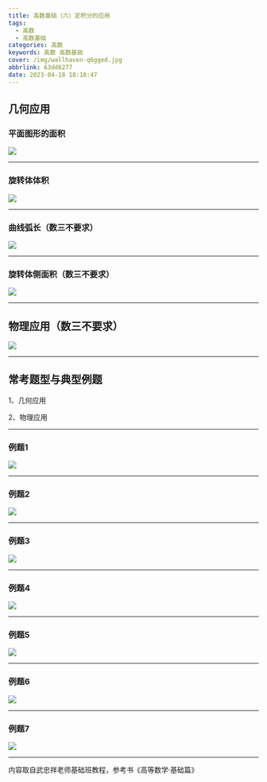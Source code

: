 ```yaml
---
title: 高数基础（六）定积分的应用
tags:
  - 高数
  - 高数基础
categories: 高数
keywords: 高数 高数基础
cover: /img/wallhaven-q6gged.jpg
abbrlink: 63dd6277
date: 2023-04-18 18:18:47
---
```

## 几何应用

### 平面图形的面积

![](./高数基础（六）定积分的应用/img_23041801.png)

---

### 旋转体体积

![](./高数基础（六）定积分的应用/img_23041802.png)

---

### 曲线弧长（数三不要求）

![](./高数基础（六）定积分的应用/img_23041803.png)

---

### 旋转体侧面积（数三不要求）

![](./高数基础（六）定积分的应用/img_23041804.png)

---

## 物理应用（数三不要求）

![](./高数基础（六）定积分的应用/img_23041805.png)

---

## 常考题型与典型例题 

1、几何应用

2、物理应用

---

### 例题1

![](./高数基础（六）定积分的应用/img_23041806.png)

---

### 例题2

![](./高数基础（六）定积分的应用/img_23041807.png)

---

### 例题3

![](./高数基础（六）定积分的应用/img_23041808.png)

---

### 例题4

![](./高数基础（六）定积分的应用/img_23041809.png)

---

### 例题5

![](./高数基础（六）定积分的应用/img_23041810.png)

---

### 例题6

![](./高数基础（六）定积分的应用/img_23041811.png)

---

### 例题7

![](./高数基础（六）定积分的应用/img_23041812.png)

---

内容取自武忠祥老师基础班教程，参考书《高等数学·基础篇》